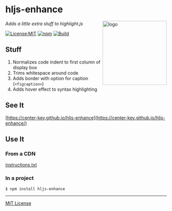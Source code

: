 # hljs-enhance
<img src=https://centerkey.com/graphics/center-key-logo.svg align=right width=200 alt=logo>

_Adds a little extra stuff to highlight.js_

[![License:MIT](https://img.shields.io/badge/License-MIT-blue.svg)](https://github.com/center-key/hljs-enhance/blob/main/LICENSE.txt)
[![npm](https://img.shields.io/npm/v/hljs-enhance.svg)](https://www.npmjs.com/package/hljs-enhance)
[![Build](https://github.com/center-key/hljs-enhance/workflows/build/badge.svg)](https://github.com/center-key/hljs-enhance/actions?query=workflow%3Abuild)

## Stuff
1. Normalizes code indent to first column of display box
1. Trims whitespace around code
1. Adds border with option for caption (`<figcaption>`)
1. Adds hover effect to syntax highlighting

## See It
[https://center-key.github.io/hljs-enhance](https://center-key.github.io/hljs-enhance/)

## Use It

### From a CDN
[instructions.txt](https://center-key.github.io/hljs-enhance/instructions.txt)

### In a project
```shell
$ npm install hljs-enhance
```

---
[MIT License](LICENSE.txt)
